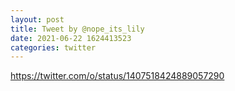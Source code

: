 ```yaml
--- 
layout: post 
title: Tweet by @nope_its_lily 
date: 2021-06-22 1624413523 
categories: twitter 
--- 
```

https://twitter.com/o/status/1407518424889057290